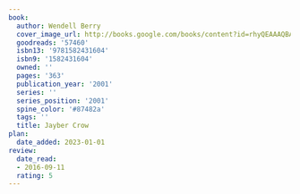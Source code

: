 ```yaml
---
book:
  author: Wendell Berry
  cover_image_url: http://books.google.com/books/content?id=rhyQEAAAQBAJ&printsec=frontcover&img=1&zoom=1&source=gbs_api
  goodreads: '57460'
  isbn13: '9781582431604'
  isbn9: '1582431604'
  owned: ''
  pages: '363'
  publication_year: '2001'
  series: ''
  series_position: '2001'
  spine_color: '#87482a'
  tags: ''
  title: Jayber Crow
plan:
  date_added: 2023-01-01
review:
  date_read:
  - 2016-09-11
  rating: 5
---
```

